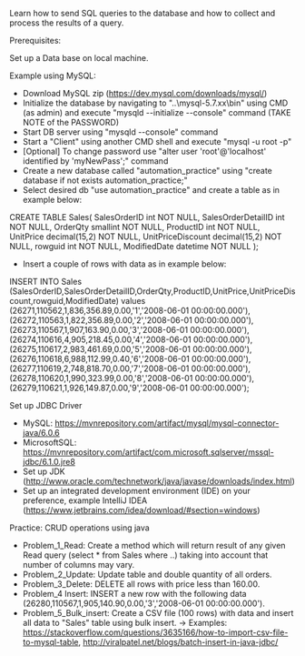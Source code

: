 Learn how to send SQL queries to the database and how to collect and process the results of a query.

Prerequisites:

Set up a Data base on local machine.

Example using MySQL:
- Download MySQL zip (https://dev.mysql.com/downloads/mysql/)
- Initialize the database by navigating to "..\mysql-5.7.xx\bin" using CMD (as admin) and execute "mysqld --initialize --console" command (TAKE NOTE of the PASSWORD)
- Start DB server using "mysqld --console" command
- Start a "Client" using another CMD shell and execute "mysql -u root -p"
- [Optional] To change password use "alter user 'root'@'localhost' identified by 'myNewPass';" command
- Create a new database called "automation_practice" using "create database if not exists automation_practice;"
- Select desired db "use automation_practice" and create a table as in example below:

CREATE TABLE Sales(
SalesOrderID int NOT NULL,
SalesOrderDetailID int NOT NULL,
OrderQty smallint NOT NULL,
ProductID int NOT NULL,
UnitPrice decimal(15,2) NOT NULL,
UnitPriceDiscount decimal(15,2) NOT NULL,
rowguid int NOT NULL,
ModifiedDate datetime NOT NULL );

- Insert a couple of rows with data as in example below:

INSERT INTO Sales (SalesOrderID,SalesOrderDetailID,OrderQty,ProductID,UnitPrice,UnitPriceDiscount,rowguid,ModifiedDate)
values (26271,110562,1,836,356.89,0.00,'1','2008-06-01 00:00:00.000'),
(26272,110563,1,822,356.89,0.00,'2','2008-06-01 00:00:00.000'),
(26273,110567,1,907,163.90,0.00,'3','2008-06-01 00:00:00.000'),
(26274,110616,4,905,218.45,0.00,'4','2008-06-01 00:00:00.000'),
(26275,110617,2,983,461.69,0.00,'5','2008-06-01 00:00:00.000'),
(26276,110618,6,988,112.99,0.40,'6','2008-06-01 00:00:00.000'),
(26277,110619,2,748,818.70,0.00,'7','2008-06-01 00:00:00.000'),
(26278,110620,1,990,323.99,0.00,'8','2008-06-01 00:00:00.000'),
(26279,110621,1,926,149.87,0.00,'9','2008-06-01 00:00:00.000');

Set up JDBC Driver

- MySQL: https://mvnrepository.com/artifact/mysql/mysql-connector-java/6.0.6
- MicrosoftSQL: https://mvnrepository.com/artifact/com.microsoft.sqlserver/mssql-jdbc/6.1.0.jre8
- Set up JDK (http://www.oracle.com/technetwork/java/javase/downloads/index.html)
- Set up an integrated development environment (IDE) on your preference, example IntelliJ IDEA (https://www.jetbrains.com/idea/download/#section=windows)

Practice: CRUD operations using java

- Problem_1_Read: Create a method which will return result of any given Read query (select * from Sales where ..) taking into account that number of columns may vary.
- Problem_2_Update: Update table and double quantity of all orders.
- Problem_3_Delete: DELETE all rows with price less than 160.00.
- Problem_4 Insert: INSERT a new row with the following data (26280,110567,1,905,140.90,0.00,'3','2008-06-01 00:00:00.000').
- Problem_5_Bulk_insert: Create a CSV file (100 rows) with data and insert all data to "Sales" table using bulk insert. -> Examples: https://stackoverflow.com/questions/3635166/how-to-import-csv-file-to-mysql-table, http://viralpatel.net/blogs/batch-insert-in-java-jdbc/
